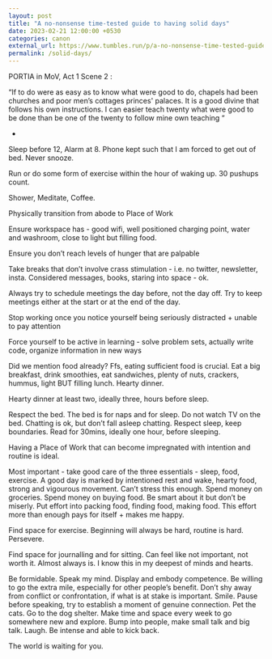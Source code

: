 ```yaml
---
layout: post
title: "A no-nonsense time-tested guide to having solid days"
date: 2023-02-21 12:00:00 +0530
categories: canon
external_url: https://www.tumbles.run/p/a-no-nonsense-time-tested-guide-to
permalink: /solid-days/
---
```


PORTIA in MoV, Act 1 Scene 2 :

“If to do were as easy as to know what were good to do, chapels had been churches and poor men’s cottages princes' palaces. It is a good divine that follows his own instructions. I can easier teach twenty what were good to be done than be one of the twenty to follow mine own teaching “

-

Sleep before 12, Alarm at 8. Phone kept such that I am forced to get out of bed. Never snooze.

Run or do some form of exercise within the hour of waking up. 30 pushups count.

Shower, Meditate, Coffee.

Physically transition from abode to Place of Work

Ensure workspace has - good wifi, well positioned charging point, water and washroom, close to light but filling food.

Ensure you don’t reach levels of hunger that are palpable

Take breaks that don’t involve crass stimulation - i.e. no twitter, newsletter, insta. Considered messages, books, staring into space - ok.

Always try to schedule meetings the day before, not the day off. Try to keep meetings either at the start or at the end of the day.

Stop working once you notice yourself being seriously distracted + unable to pay attention

Force yourself to be active in learning - solve problem sets, actually write code, organize information in new ways

Did we mention food already? Ffs, eating sufficient food is crucial. Eat a big breakfast, drink smoothies, eat sandwiches, plenty of nuts, crackers, hummus, light BUT filling lunch. Hearty dinner.

Hearty dinner at least two, ideally three, hours before sleep.

Respect the bed. The bed is for naps and for sleep. Do not watch TV on the bed. Chatting is ok, but don’t fall asleep chatting. Respect sleep, keep boundaries. Read for 30mins, ideally one hour, before sleeping.

Having a Place of Work that can become impregnated with intention and routine is ideal.

Most important - take good care of the three essentials - sleep, food, exercise. A good day is marked by intentioned rest and wake, hearty food, strong and vigourous movement. Can’t stress this enough. Spend money on groceries. Spend money on buying food. Be smart about it but don’t be miserly. Put effort into packing food, finding food, making food. This effort more than enough pays for itself + makes me happy.

Find space for exercise. Beginning will always be hard, routine is hard. Persevere.

Find space for journalling and for sitting. Can feel like not important, not worth it. Almost always is. I know this in my deepest of minds and hearts.

Be formidable. Speak my mind. Display and embody competence. Be willing to go the extra mile, especially for other people’s benefit. Don’t shy away from conflict or confrontation, if what is at stake is important. Smile. Pause before speaking, try to establish a moment of genuine connection. Pet the cats. Go to the dog shelter. Make time and space every week to go somewhere new and explore. Bump into people, make small talk and big talk. Laugh. Be intense and able to kick back.

The world is waiting for you.

